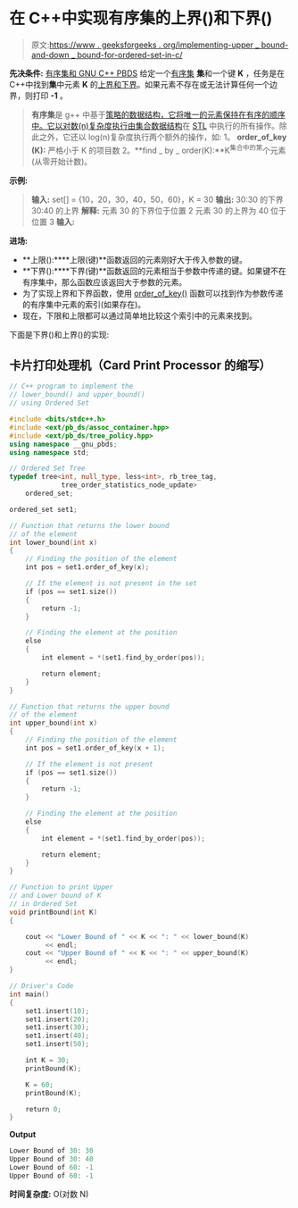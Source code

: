 # 在 C++中实现有序集的上界()和下界()

> 原文:[https://www . geeksforgeeks . org/implementing-upper _ bound-and-down _ bound-for-ordered-set-in-c/](https://www.geeksforgeeks.org/implementing-upper_bound-and-lower_bound-for-ordered-set-in-c/)

**先决条件:** [有序集和 GNU C++ PBDS](https://www.geeksforgeeks.org/ordered-set-gnu-c-pbds/)
给定一个[有序集](https://www.geeksforgeeks.org/ordered-set-gnu-c-pbds/) **集**和一个键 **K** ，任务是在 C++中找到**集**中元素 **K** 的[上界和下界](https://www.geeksforgeeks.org/lower-and-upper-bound-theory/)。如果元素不存在或无法计算任何一个边界，则打印 **-1** 。

> **有序集**是 g++ 中基于[策略的数据结构，它将唯一的元素保持在有序的顺序中。它以对数(n)复杂度执行由](https://www.geeksforgeeks.org/policy-based-data-structures-g/)[集合数据结构](https://www.geeksforgeeks.org/set-in-cpp-stl/)在 [STL](https://www.geeksforgeeks.org/the-c-standard-template-library-stl/) 中执行的所有操作。除此之外，它还以 log(n)复杂度执行两个额外的操作，如:
> 1。 **order_of_key (K):** 严格小于 K 的项目数
> 2。**find _ by _ order(K):**K<sup>集合中的第</sup>个元素(从零开始计数)。

**示例:**

> **输入:** set[] = {10，20，30，40，50，60}，K = 30
> **输出:**
> 30:30 的下界
> 30:40 的上界
> **解释:**
> 元素 30 的下界位于位置 2
> 元素 30 的上界为 40 位于位置 3
> **输入:**

**进场:**

*   **上限():****上限(键)**函数返回的元素刚好大于传入参数的键。
*   **下界():****下界(键)**函数返回的元素相当于参数中传递的键。如果键不在有序集中，那么函数应该返回大于参数的元素。
*   为了实现上界和下界函数，使用 [order_of_key()](https://www.geeksforgeeks.org/order_of_key-in-c/) 函数可以找到作为参数传递的有序集中元素的索引(如果存在)。
*   现在，下限和上限都可以通过简单地比较这个索引中的元素来找到。

下面是下界()和上界()的实现:

## 卡片打印处理机（Card Print Processor 的缩写）

```cpp
// C++ program to implement the
// lower_bound() and upper_bound()
// using Ordered Set

#include <bits/stdc++.h>
#include <ext/pb_ds/assoc_container.hpp>
#include <ext/pb_ds/tree_policy.hpp>
using namespace __gnu_pbds;
using namespace std;

// Ordered Set Tree
typedef tree<int, null_type, less<int>, rb_tree_tag,
             tree_order_statistics_node_update>
    ordered_set;

ordered_set set1;

// Function that returns the lower bound
// of the element
int lower_bound(int x)
{
    // Finding the position of the element
    int pos = set1.order_of_key(x);

    // If the element is not present in the set
    if (pos == set1.size())
    {
        return -1;
    }

    // Finding the element at the position
    else
    {
        int element = *(set1.find_by_order(pos));

        return element;
    }
}

// Function that returns the upper bound
// of the element
int upper_bound(int x)
{
    // Finding the position of the element
    int pos = set1.order_of_key(x + 1);

    // If the element is not present
    if (pos == set1.size())
    {
        return -1;
    }

    // Finding the element at the position
    else
    {
        int element = *(set1.find_by_order(pos));

        return element;
    }
}

// Function to print Upper
// and Lower bound of K
// in Ordered Set
void printBound(int K)
{

    cout << "Lower Bound of " << K << ": " << lower_bound(K)
         << endl;
    cout << "Upper Bound of " << K << ": " << upper_bound(K)
         << endl;
}

// Driver's Code
int main()
{
    set1.insert(10);
    set1.insert(20);
    set1.insert(30);
    set1.insert(40);
    set1.insert(50);

    int K = 30;
    printBound(K);

    K = 60;
    printBound(K);

    return 0;
}
```

**Output**

```cpp
Lower Bound of 30: 30
Upper Bound of 30: 40
Lower Bound of 60: -1
Upper Bound of 60: -1

```

**时间复杂度:** O(对数 N)